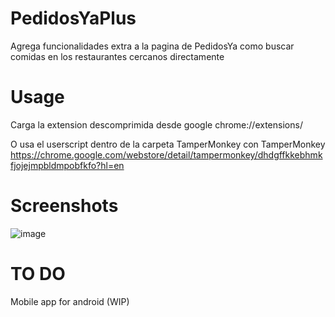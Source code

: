 # PedidosYaPlus
 Agrega funcionalidades extra a la pagina de PedidosYa como buscar comidas en los restaurantes cercanos directamente

# Usage
 Carga la extension descomprimida desde google chrome://extensions/
 
 O usa el userscript dentro de la carpeta TamperMonkey con TamperMonkey https://chrome.google.com/webstore/detail/tampermonkey/dhdgffkkebhmkfjojejmpbldmpobfkfo?hl=en
 
# Screenshots
 ![image](https://user-images.githubusercontent.com/48382642/143699105-a8047f6a-3f9b-49fa-9672-176da5dbbab4.png)

# TO DO
 Mobile app for android (WIP)
